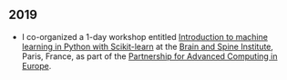 ## 2019

* I co-organized a 1-day workshop entitled
[Introduction to machine learning in Python with Scikit-learn](https://events.prace-ri.eu/event/933/)
at the [Brain and Spine Institute](https://icm-institute.org/en/), Paris, France,
as part of the [Partnership for Advanced Computing in Europe](https://prace-ri.eu).
